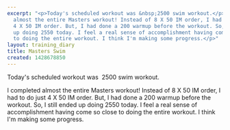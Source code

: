 ```yaml
---
excerpt: "<p>Today's scheduled workout was &nbsp;2500 swim workout.</p><p>I completed
  almost the entire Masters workout! Instead of 8 X 50 IM order, I had to do just
  4 X 50 IM order. But, I had done a 200 warmup before the workout. So, I still ended
  up doing 2550 today. I feel a real sense of accomplishment having come so close
  to doing the entire workout. I think I'm making some progress.</p>"
layout: training_diary
title: Masters Swim
created: 1428678850
---
```

<p>Today's scheduled workout was &nbsp;2500 swim workout.</p><p>I completed almost the entire Masters workout! Instead of 8 X 50 IM order, I had to do just 4 X 50 IM order. But, I had done a 200 warmup before the workout. So, I still ended up doing 2550 today. I feel a real sense of accomplishment having come so close to doing the entire workout. I think I'm making some progress.</p>
